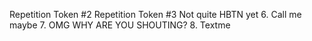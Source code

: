 Repetition Token #2
Repetition Token #3
Not quite HBTN yet
6. Call me maybe
7. OMG WHY ARE YOU SHOUTING?
8. Textme
